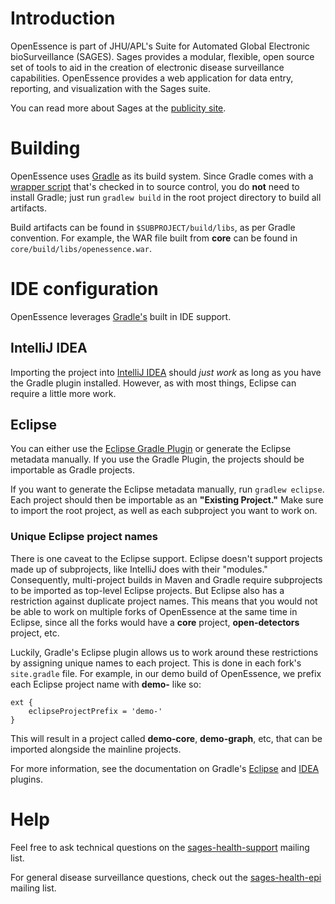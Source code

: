 # Introduction

OpenEssence is part of JHU/APL's Suite for Automated Global Electronic 
bioSurveillance (SAGES). Sages provides a modular, flexible, open source set of
tools to aid in the creation of electronic disease surveillance capabilities. 
OpenEssence provides a web application for data entry, reporting, and 
visualization with the Sages suite.

You can read more about Sages at the [publicity site](http://www.jhuapl.edu/sages).

# Building
OpenEssence uses [Gradle](http://www.gradle.org) as its build system. Since Gradle
comes with a [wrapper script](http://www.gradle.org/docs/current/userguide/gradle_wrapper.html) 
that's checked in to source control, you do __not__ need to install Gradle; just run 
`gradlew build` in the root project directory to build all artifacts. 
 
Build artifacts can be found in `$SUBPROJECT/build/libs`, as per Gradle convention. 
For example, the WAR file built from __core__ can be found in `core/build/libs/openessence.war`.

# IDE configuration
OpenEssence leverages [Gradle's](http://www.gradle.org) built in IDE support. 

## IntelliJ IDEA
Importing the project into [IntelliJ IDEA](http://www.jetbrains.com/idea) should _just work_
as long as you have the Gradle plugin installed. However, as with most things, Eclipse can require
a little more work.

## Eclipse
You can either use the [Eclipse Gradle Plugin](https://github.com/SpringSource/eclipse-integration-gradle/) or
generate the Eclipse metadata manually. If you use the Gradle Plugin, the projects should be importable as Gradle
projects.

If you want to generate the Eclipse metadata manually, run `gradlew eclipse`. Each project should then be importable as
an __"Existing Project."__ Make sure to import the root project, as well as each subproject you want to work on.

### Unique Eclipse project names
There is one caveat to the Eclipse support. Eclipse doesn't support projects made up of subprojects, 
like IntelliJ does with their "modules." Consequently, multi-project builds in Maven and Gradle require
subprojects to be imported as top-level Eclipse projects. But Eclipse also has a restriction against
duplicate project names. This means that you would not be able to work on multiple forks of OpenEssence 
at the same time in Eclipse, since all the forks would have a __core__ project, __open-detectors__ project,
etc. 

Luckily, Gradle's Eclipse plugin allows us to work around these restrictions by assigning unique names to
each project. This is done in each fork's `site.gradle` file. For example, in our demo build of OpenEssence,
we prefix each Eclipse project name with __demo-__ like so:

    ext {
        eclipseProjectPrefix = 'demo-'
    }
    
This will result in a project called __demo-core__, __demo-graph__, etc, that can be imported alongside the
mainline projects. 

For more information, see the documentation on Gradle's [Eclipse](http://www.gradle.org/docs/current/userguide/eclipse_plugin.html) 
and [IDEA](http://www.gradle.org/docs/current/userguide/idea_plugin.html) plugins.

# Help
Feel free to ask technical questions on the
[sages-health-support](https://groups.google.com/forum/#!forum/sages-health-support) mailing list.

For general disease surveillance questions, check out the
[sages-health-epi](https://groups.google.com/forum/#!forum/sages-health-epi) mailing list.
